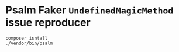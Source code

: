 # Psalm Faker `UndefinedMagicMethod` issue reproducer

```shell script
composer isntall
./vendor/bin/psalm
```
